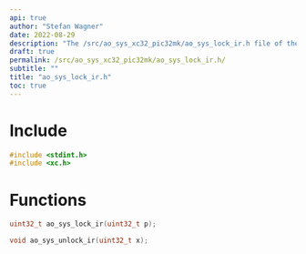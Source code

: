 ```yaml
---
api: true
author: "Stefan Wagner"
date: 2022-08-29
description: "The /src/ao_sys_xc32_pic32mk/ao_sys_lock_ir.h file of the ao real-time operating system."
draft: true
permalink: /src/ao_sys_xc32_pic32mk/ao_sys_lock_ir.h/
subtitle: ""
title: "ao_sys_lock_ir.h"
toc: true
---
```


# Include

```c
#include <stdint.h>
#include <xc.h>
```

# Functions

```c
uint32_t ao_sys_lock_ir(uint32_t p);
```

```c
void ao_sys_unlock_ir(uint32_t x);
```

